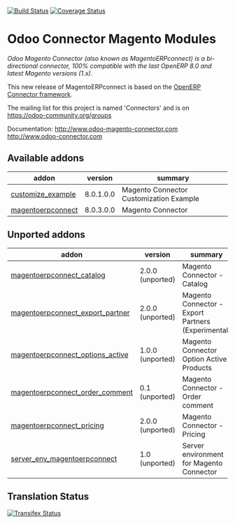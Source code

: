 [![Build Status](https://travis-ci.org/OCA/connector-magento.svg?branch=8.0)](https://travis-ci.org/OCA/connector-magento)
[![Coverage Status](https://coveralls.io/repos/OCA/connector-magento/badge.svg?branch=8.0)](https://coveralls.io/r/OCA/connector-magento?branch=8.0)

Odoo Connector Magento Modules
==============================

*Odoo Magento Connector (also known as MagentoERPconnect) is a bi-directional connector, 100% compatible with the last OpenERP 8.0 and latest Magento versions (1.x).*

This new release of MagentoERPconnect is based on the [OpenERP Connector framework](https://github.com/OCA/connector).

The mailing list for this project is named 'Connectors' and is on https://odoo-community.org/groups

Documentation:
http://www.odoo-magento-connector.com
http://www.odoo-connector.com

[//]: # (addons)
Available addons
----------------
addon | version | summary
--- | --- | ---
[customize_example](customize_example/) | 8.0.1.0.0 | Magento Connector Customization Example
[magentoerpconnect](magentoerpconnect/) | 8.0.3.0.0 | Magento Connector

Unported addons
---------------
addon | version | summary
--- | --- | ---
[magentoerpconnect_catalog](magentoerpconnect_catalog/) | 2.0.0 (unported) | Magento Connector - Catalog
[magentoerpconnect_export_partner](magentoerpconnect_export_partner/) | 2.0.0 (unported) | Magento Connector - Export Partners (Experimental)
[magentoerpconnect_options_active](magentoerpconnect_options_active/) | 1.0.0 (unported) | Magento Connector Option Active Products
[magentoerpconnect_order_comment](magentoerpconnect_order_comment/) | 0.1 (unported) | Magento Connector - Order comment
[magentoerpconnect_pricing](magentoerpconnect_pricing/) | 2.0.0 (unported) | Magento Connector - Pricing
[server_env_magentoerpconnect](server_env_magentoerpconnect/) | 1.0 (unported) | Server environment for Magento Connector

[//]: # (end addons)

Translation Status
------------------
[![Transifex Status](https://www.transifex.com/projects/p/OCA-connector-magento-8-0/chart/image_png)](https://www.transifex.com/projects/p/OCA-connector-magento-8-0)
